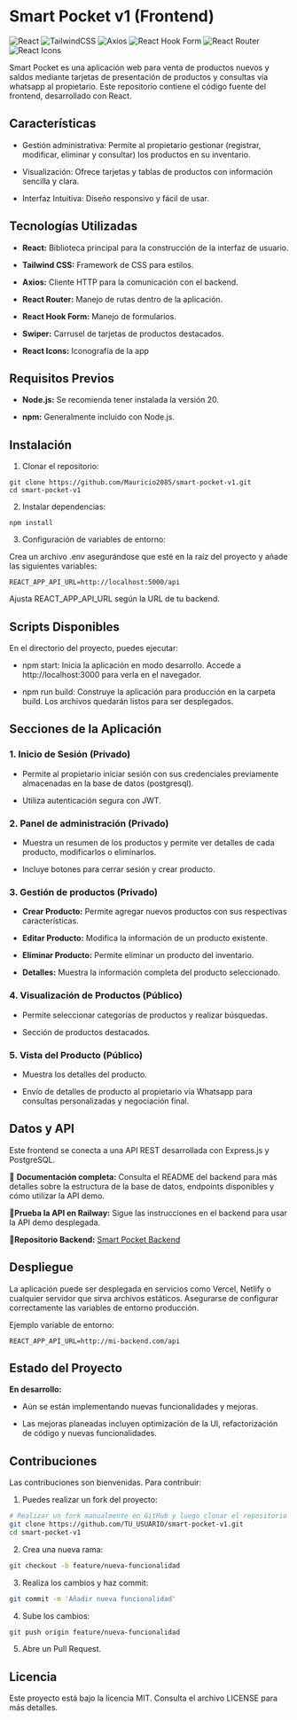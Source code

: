 # Smart Pocket v1 (Frontend)

![React](https://img.shields.io/badge/React-20232A?style=for-the-badge&logo=react&logoColor=61DAFB)
![TailwindCSS](https://img.shields.io/badge/TailwindCSS-38B2AC?style=for-the-badge&logo=tailwind-css&logoColor=white)
![Axios](https://img.shields.io/badge/Axios-5A29E4?style=for-the-badge&logo=axios&logoColor=white)
![React Hook Form](https://img.shields.io/badge/React_Hook_Form-EC5990?style=for-the-badge&logo=reacthookform&logoColor=white)
![React Router](https://img.shields.io/badge/React_Router-CA4245?style=for-the-badge&logo=reactrouter&logoColor=white)
![React Icons](https://img.shields.io/badge/React_Icons-61DAFB?style=for-the-badge&logo=react&logoColor=white)

Smart Pocket es una aplicación web para venta de productos nuevos y saldos mediante tarjetas de presentación de productos y consultas vía whatsapp al propietario. Este repositorio contiene el código fuente del frontend, desarrollado con React.

## Características

- Gestión administrativa: Permite al propietario gestionar (registrar, modificar, eliminar y consultar) los productos en su inventario.

- Visualización: Ofrece tarjetas y tablas de productos con información sencilla y clara.

- Interfaz Intuitiva: Diseño responsivo y fácil de usar.

## Tecnologías Utilizadas

- **React:** Biblioteca principal para la construcción de la interfaz de usuario.

- **Tailwind CSS:** Framework de CSS para estilos.

- **Axios:** Cliente HTTP para la comunicación con el backend.

- **React Router:** Manejo de rutas dentro de la aplicación.

- **React Hook Form:** Manejo de formularios.

- **Swiper:** Carrusel de tarjetas de productos destacados.

- **React Icons:** Iconografía de la app

## Requisitos Previos

- **Node.js:** Se recomienda tener instalada la versión 20.

- **npm:** Generalmente incluido con Node.js.

## Instalación

1. Clonar el repositorio:

```
git clone https://github.com/Mauricio2085/smart-pocket-v1.git
cd smart-pocket-v1
```

2. Instalar dependencias:

`npm install`

3. Configuración de variables de entorno:

Crea un archivo .env asegurándose que esté en la raíz del proyecto y añade las siguientes variables:

`REACT_APP_API_URL=http://localhost:5000/api`

Ajusta REACT_APP_API_URL según la URL de tu backend.

## Scripts Disponibles

En el directorio del proyecto, puedes ejecutar:

- npm start: Inicia la aplicación en modo desarrollo. Accede a http://localhost:3000 para verla en el navegador.

- npm run build: Construye la aplicación para producción en la carpeta build. Los archivos quedarán listos para ser desplegados.

## Secciones de la Aplicación

### 1. Inicio de Sesión (Privado)

- Permite al propietario iniciar sesión con sus credenciales previamente almacenadas en la base de datos (postgresql).

- Utiliza autenticación segura con JWT.

### 2. Panel de administración (Privado)

- Muestra un resumen de los productos y permite ver detalles de cada producto, modificarlos o eliminarlos.

- Incluye botones para cerrar sesión y crear producto.

### 3. Gestión de productos (Privado)

- **Crear Producto:** Permite agregar nuevos productos con sus respectivas características.

- **Editar Producto:** Modifica la información de un producto existente.

- **Eliminar Producto:** Permite eliminar un producto del inventario.

- **Detalles:** Muestra la información completa del producto seleccionado.

### 4. Visualización de Productos (Público)

- Permite seleccionar categorías de productos y realizar búsquedas.

- Sección de productos destacados.

### 5. Vista del Producto (Público)

- Muestra los detalles del producto.

- Envío de detalles de producto al propietario vía Whatsapp para consultas personalizadas y negociación final.

## Datos y API

Este frontend se conecta a una API REST desarrollada con Express.js y PostgreSQL.

🔹 **Documentación completa:** Consulta el README del backend para más detalles sobre la estructura de la base de datos, endpoints disponibles y cómo utilizar la API demo.

🔹**Prueba la API en Railway:** Sigue las instrucciones en el backend para usar la API demo desplegada.

🔹**Repositorio Backend:** [Smart Pocket Backend](https://github.com/Mauricio2085/Smart_Pocket_Backend.git)

## Despliegue

La aplicación puede ser desplegada en servicios como Vercel, Netlify o cualquier servidor que sirva archivos estáticos. Asegurarse de configurar correctamente las variables de entorno producción.

Ejemplo variable de entorno:

`REACT_APP_API_URL=http://mi-backend.com/api`

## Estado del Proyecto

**En desarrollo:**

- Aún se están implementando nuevas funcionalidades y mejoras.

- Las mejoras planeadas incluyen optimización de la UI, refactorización de código y nuevas funcionalidades.

## Contribuciones

Las contribuciones son bienvenidas. Para contribuir:

1. Puedes realizar un fork del proyecto:

```sh
# Realizar un fork manualmente en GitHub y luego clonar el repositorio forkeado
git clone https://github.com/TU_USUARIO/smart-pocket-v1.git
cd smart-pocket-v1
```

2. Crea una nueva rama:

```sh
git checkout -b feature/nueva-funcionalidad
```

3. Realiza los cambios y haz commit:

```sh
git commit -m 'Añadir nueva funcionalidad'
```

4. Sube los cambios:

```sh
git push origin feature/nueva-funcionalidad
```

5. Abre un Pull Request.

## Licencia

Este proyecto está bajo la licencia MIT. Consulta el archivo LICENSE para más detalles.
